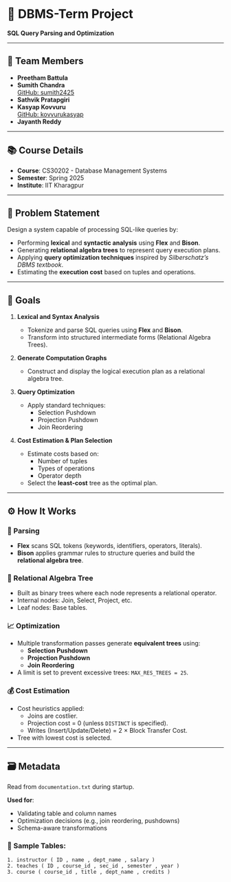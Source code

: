 # 📁 DBMS-Term Project  
**SQL Query Parsing and Optimization**

---

## 👥 Team Members
- **Preetham Battula**
- **Sumith Chandra**  
  [GitHub: sumith2425](https://github.com/sumith2425)
- **Sathvik Pratapgiri**
- **Kasyap Kovvuru**  
  [GitHub: kovvurukasyap](https://github.com/kovvurukasyap)
- **Jayanth Reddy**

---

## 📚 Course Details
- **Course**: CS30202 - Database Management Systems  
- **Semester**: Spring 2025  
- **Institute**: IIT Kharagpur

---

## 🧩 Problem Statement

Design a system capable of processing SQL-like queries by:
- Performing **lexical** and **syntactic analysis** using **Flex** and **Bison**.
- Generating **relational algebra trees** to represent query execution plans.
- Applying **query optimization techniques** inspired by *Silberschatz’s DBMS textbook*.
- Estimating the **execution cost** based on tuples and operations.

---

## 🎯 Goals

1. **Lexical and Syntax Analysis**  
   - Tokenize and parse SQL queries using **Flex** and **Bison**.
   - Transform into structured intermediate forms (Relational Algebra Trees).

2. **Generate Computation Graphs**  
   - Construct and display the logical execution plan as a relational algebra tree.

3. **Query Optimization**  
   - Apply standard techniques:
     - Selection Pushdown
     - Projection Pushdown
     - Join Reordering

4. **Cost Estimation & Plan Selection**  
   - Estimate costs based on:
     - Number of tuples
     - Types of operations
     - Operator depth  
   - Select the **least-cost** tree as the optimal plan.

---

## ⚙️ How It Works

### 🧾 Parsing
- **Flex** scans SQL tokens (keywords, identifiers, operators, literals).
- **Bison** applies grammar rules to structure queries and build the **relational algebra tree**.

### 🌳 Relational Algebra Tree
- Built as binary trees where each node represents a relational operator.
- Internal nodes: Join, Select, Project, etc.
- Leaf nodes: Base tables.

### 📈 Optimization
- Multiple transformation passes generate **equivalent trees** using:
  - **Selection Pushdown**
  - **Projection Pushdown**
  - **Join Reordering**  
- A limit is set to prevent excessive trees: `MAX_RES_TREES = 25`.

### 💰 Cost Estimation
- Cost heuristics applied:
  - Joins are costlier.
  - Projection cost = 0 (unless `DISTINCT` is specified).
  - Writes (Insert/Update/Delete) = 2 × Block Transfer Cost.
- Tree with lowest cost is selected.

---

## 🗃️ Metadata

Read from `documentation.txt` during startup.

**Used for**:
- Validating table and column names
- Optimization decisions (e.g., join reordering, pushdowns)
- Schema-aware transformations

### 📄 Sample Tables:
```text
1. instructor ( ID , name , dept_name , salary )
2. teaches ( ID , course_id , sec_id , semester , year )
3. course ( course_id , title , dept_name , credits )
